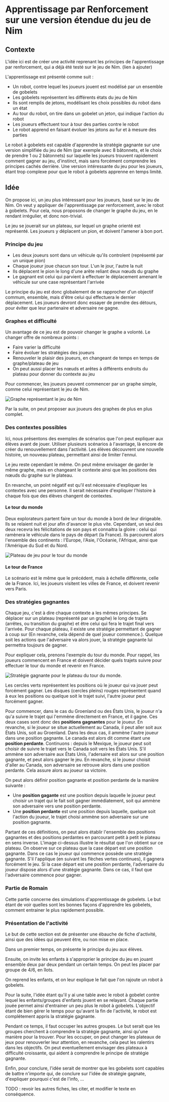 # Apprentissage par Renforcement sur une version étendue du jeu de Nim

## Contexte

L'idée ici est de créer une activité reprenant les principes de l'apprentissage
par renforcement, qui a déjà été testé sur le jeu de Nim. (lien à ajouter)

L'apprentissage est présenté comme suit :
* Un robot, contre lequel les joueurs jouent est modélisé par un ensemble de
gobelets
* Les gobelets représentent les différents états du jeu de Nim
* Ils sont remplis de jetons, modélisant les choix possibles du robot dans un
état
* Au tour du robot, on tire dans un gobelet un jeton, qui indique l'action du
robot
* Les joueurs effectuent tour à tour des parties contre le robot
* Le robot apprend en faisant évoluer les jetons au fur et à mesure des parties

Le robot à gobelets est capable d'apprendre la stratégie gagnante sur une
version simplifiée du jeu de Nim (par exemple avec 8
bâtonnets, et le choix de prendre 1 ou 2 bâtonnets) sur laquelle les joueurs
trouvent rapidement comment gagner au jeu, d'instinct, mais sans forcément
comprendre les
principes cachés derrière. Une version intéressante du jeu pour les joueurs,
étant trop complexe pour que le robot à gobelets apprenne en temps limité.

## Idée

On propose ici, un jeu plus intéressant pour les joueurs, basé sur le jeu de
Nim. On veut y appliquer de l'apprentissage par renforcement, avec le
robot à gobelets. Pour cela, nous proposons de changer le graphe du jeu, en le
rendant irrégulier, et donc non-trivial.

Le jeu se jouerait sur un plateau, sur lequel un graphe
orienté est représenté.
Les joueurs y déplacent un pion, et doivent l'amener à bon port.

### Principe du jeu

* Les deux joueurs sont dans un véhicule qu'ils controlent (représenté par un
unique pion)
* Chaque joueur joue chacun son tour. L'un le jour, l'autre la nuit
* Ils déplacent le pion le long d'une arête reliant deux nœuds du graphe
* Le gagnant est celui qui parvient à effectuer le déplacement amenant le
véhicule sur une case représentant l'arrivée

Le principe du jeu est donc globalement de se rapprocher d'un objectif commum,
ensemble, mais d'être celui qui effectuera le dernier déplacement. Les joueurs
devront donc essayer de prendre des détours, pour éviter que leur partenaire et
adversaire ne gagne.

### Graphes et difficulté

Un avantage de ce jeu est de pouvoir changer le graphe a volonté.
Le changer offre de nombreux points :

* Faire varier la difficulté
* Faire évoluer les stratégies des joueurs
* Renouveler le plaisir des joueurs, en changeant de temps en temps de
graphe/plateau de jeu
* On peut aussi placer les nœuds et arêtes à différents endroits du plateau pour
donner du contexte au jeu

Pour commencer, les joueurs peuvent commencer par un graphe simple, comme celui
représentant le jeu de Nim.

![Graphe représentant le jeu de Nim](images/graphe-nim.svg)

Par la suite, on peut proposer aux joueurs des graphes de plus en plus complet.

### Des contextes possibles

Ici, nous présentons des exemples de scénarios que l'on peut expliquer aux élèves
avant de jouer.
Utiliser plusieurs scénarios à l'avantage, là encore de créer du renouvellement
dans l'activité. Les élèves découvrent une nouvelle histoire, un nouveau
plateau, permettant ainsi de limiter l'ennui.

Le jeu reste cependant le même. On peut même envisager de garder le même graphe,
mais en changeant le contexte ainsi que les positions des nœuds du graphe
sur le plateau.

En revanche, un point négatif est qu'il est nécessaire d'expliquer les contextes
avec une personne. Il serait nécessaire d'expliquer l'histoire à chaque fois
que des élèves changent de contextes.

#### Le tour du monde

Deux explorateurs partent faire un tour du monde à bord de leur dirigeable.
Ils se relaient nuit et jour afin d'avancer le plus vite.
Cependant, un seul des deux recevra les félicitations de son pays et connaitra
la gloire : celui qui ramènera le véhicule dans le pays de départ (la France).
Ils parcourent alors l'ensemble des continents : l'Europe, l'Asie, l'Océanie,
l'Afrique, ainsi que l'Amérique du Sud et du Nord.

![Plateau de jeu pour le tour du monde](images/tour_du_monde.svg)

#### Le tour de France

Le scénario est le même que le précédent, mais à échelle différente, celle de la
France. Ici, les joueurs visitent les villes de France, et doivent revenir vers
Paris.

### Des stratégies gagnantes

Chaque jeu, c'est à dire chaque contexte a les mêmes principes. Se déplacer sur un plateau (représenté par un graphe) le long de trajets (arrêtes, ou transition du graphe) et être celui qui fera le trajet final vers l'arrivée. Pour chaque plateau, il existe une stratégie permettant de gagner à coup sur (En revanche, cela dépend de quel joueur commence.). Quelque soit les actions que l'adversaire va alors jouer, la stratégie gagnante lui permettra toujours de gagner.

Pour expliquer cela, prenons l'exemple du tour du monde. Pour rappel, les joueurs commencent en France et doivent décider quels trajets suivre pour effectuer le tour du monde et revenir en France.

![Stratégie gagnante pour le plateau du tour du monde.](images/tour_du_monde-strategie_gagnante.svg)

Les cercles verts représentent les positions où le joueur qui va jouer peut forcément gagner. Les disques (cercles pleins) rouges représentent quand à eux les positions ou quelque soit le trajet suivi, l'autre joueur peut forcément gagner.

Pour commencer, dans le cas du Groenland ou des États Unis, le joueur n'a qu'a suivre le trajet qui l'emmène directement en France, et il gagne. Ces deux cases sont donc des **positions gagnantes** pour le joueur. En revanche, si le joueur se situe actuellement au Canada, il peut aller soit aux États Unis, soit au Groenland. Dans les deux cas, il ammène l'autre joueur dans une position gagnante. Le canada est alors dit comme étant une **position perdante**. Continuons : depuis le Mexique, le joueur peut soit choisir de suivre le trajet vers le Canada soit vers les États Unis. S'il ammène son adversaire aux États Unis, l'adersaire est alors sur une position gagnante, et peut alors gagner le jeu. En revanche, si le joueur choisit d'aller au Canada, son adversaire se retrouve alors dans une position perdante. Cela assure alors au joueur sa victoire.

On peut alors définir position gagnante et position perdante de la manière suivante :

* Une **position gagante** est une position depuis laquelle le joueur peut choisir un trajet qui le fait soit gagner immédiatement, soit qui ammène son adversaire vers une position perdante.
* Une **position perdante** est une position depuis laquelle, quelque soit l'action du joueur, le trajet choisi ammène son adversaire sur une position gagnante.

Partant de ces définitions, on peut alors établir l'ensemble des positions gagnantes et des positions perdantes en parcourant petit à petit le plateau en sens inverse. L'image ci-dessus illustre le résultat que l'on obtient sur ce plateau. On observe sur ce plateau que la case départ est une position gagnante. Dans ce cas le joueur qui commence possède une stratégie gagnante. S'il l'applique (en suivant les flèches vertes continues), il gagnera forcément le jeu. Si la case départ est une position perdante, l'adversaire du joueur dispose alors d'une stratégie gagnante. Dans ce cas, il faut que l'adversaire commence pour gagner. 

### Partie de Romain

Cette partie concerne des simulations d'apprentissage de gobelets.
Le but étant de voir quelles sont les bonnes façons d'apprendre les gobelets, comment entrainer le plus rapidement possible.

### Présentation de l'activité

Le but de cette section est de présenter une ébauche de fiche d'activité, ainsi que des idées qui peuvent être, ou non mise en place.

Dans un premier temps, on présente le principe du jeu aux élèves.

Ensuite, on invite les enfants à s'approprier le principe du jeu en jouant ensemble deux par deux pendant un certain temps.
On peut les placer par groupe de 4/6, en îlots.

On reprend les enfants, et on leur explique le fait que l'on rajoute un robot à gobelets.

Pour la suite, l'idée étant qu'il y ai une table avec le robot à gobelet contre lequel les enfants/groupes d'enfants jouent en se relayant. Chaque partie jouée permet ainsi d'entrainer un peu plus le robot à gobelets. L'objectif étant de bien gérer le temps pour qu'avant la fin de l'activité, le robot est complétement appris la stratégie gagnante.

Pendant ce temps, il faut occuper les autres groupes. Le but serait que les groupes cherchent à comprendre la stratégie gagnante, ainsi qu'une manière pour la trouver. Pour les occuper, on peut changer les plateaux de jeux pour renouverler leur attention, en revanche, cela peut les ralentirs dans les objectifs. On peut eventuellement envisager des plateaux à difficulté croissante, qui aident à comprendre le principe de stratégie gagnante.

Enfin, pour conclure, l'idée serait de montrer que les gobelets sont capables de battre n'importe qui, de conclure sur l'idée de stratégie gagnate, d'expliquer pourquoi c'est de l'info, ...

TODO : revoir les autres fiches, les citer, et modifier le texte en conséquence.
